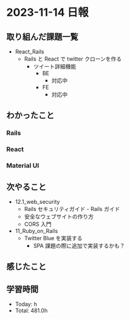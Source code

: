 # 2023-11-14 日報

## 取り組んだ課題一覧

- React_Rails
  - Rails と React で twitter クローンを作る
    - ツイート詳細機能
      - BE
        - 対応中
      - FE
        - 対応中

## わかったこと

### Rails

### React

### Material UI

## 次やること

- 12.1_web_security
  - Rails セキュリティガイド - Rails ガイド
  - 安全なウェブサイトの作り方
  - CORS 入門
- 11_Ruby_on_Rails
  - Twitter Blue を実装する
    - SPA 課題の際に追加で実装するかも？

## 感じたこと

## 学習時間

- Today: h
- Total: 481.0h
